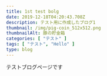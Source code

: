 ```yaml
---
title: 1st test bolg
date: 2019-12-18T04:20:43.708Z
description: テスト用に作成したブログ1
thumbnail: /img/pig-coin_512x512.png
thumbnailAlt: 豚の貯金箱
categories: [ "テスト" ]
tags: [ "テスト", "Hello" ]
type: blog
---
```

テストブログページです
